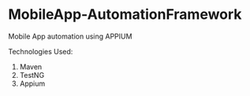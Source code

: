 # MobileApp-AutomationFramework
Mobile App automation using APPIUM

Technologies Used:
1) Maven
2) TestNG
3) Appium
